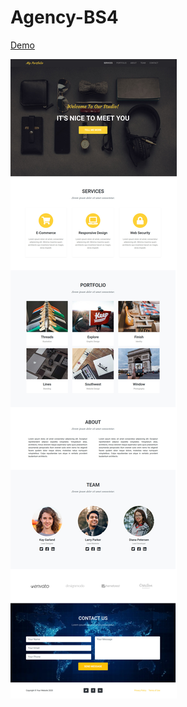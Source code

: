 # Agency-BS4

[Demo](https://arslanrama.github.io/Agency-BS4/)

![mockupimage](Screenshot_2020-10-07%20My%20Portfolio.jpg)